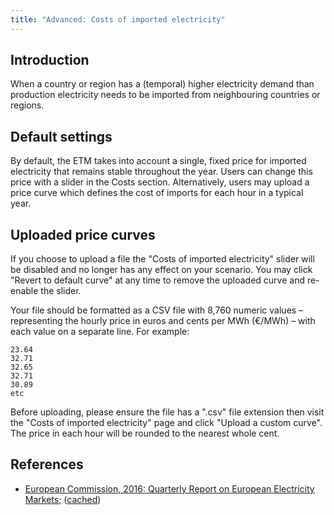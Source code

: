 ```yaml
---
title: "Advanced: Costs of imported electricity"
---
```


## Introduction
When a country or region has a (temporal) higher electricity demand than production electricity needs to be imported from neighbouring countries or regions.

## Default settings

By default, the ETM takes into account a single, fixed price for imported electricity that remains stable throughout the year. Users can change this price with a slider in the Costs section. Alternatively, users may upload a price curve which defines the cost of imports for each hour in a typical year.

## Uploaded price curves

If you choose to upload a file the "Costs of imported electricity" slider will be disabled and no longer has any effect on your scenario. You may click "Revert to default curve" at any time to remove the uploaded curve and re-enable the slider.

Your file should be formatted as a CSV file with 8,760 numeric values – representing the hourly price in euros and cents per MWh (€/MWh) – with each value on a separate line. For example:

```
23.64
32.71
32.65
32.71
30.89
etc
```

Before uploading, please ensure the file has a ".csv" file extension then visit the "Costs of imported electricity" page and click "Upload a custom curve". The price in each hour will be rounded to the nearest whole cent.

References
----------

- [European Commission, 2016: Quarterly Report on European Electricity Markets](https://ec.europa.eu/energy/sites/ener/files/documents/quarterly_report_on_european_electricity_markets_q4_2015-q1_2016.pdf); ([cached](https://refman.energytransitionmodel.com/publications/2079))

